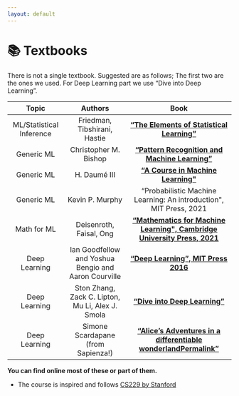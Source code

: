 ```yaml
---
layout: default
---
```


# 📚 Textbooks 

There is not a single textbook. Suggested are as follows; The first two are the ones we used.
For Deep Learning part we use “Dive into Deep Learning”.

| Topic           | Authors       | Book |
| :-------------: |:-------------:|:-------------:|
| ML/Statistical Inference      | Friedman, Tibshirani, Hastie | **[“The Elements of Statistical Learning”](https://hastie.su.domains/ElemStatLearn/)**    |
| Generic ML      | Christopher M. Bishop | **[“Pattern Recognition and Machine Learning”](https://www.microsoft.com/en-us/research/uploads/prod/2006/01/Bishop-Pattern-Recognition-and-Machine-Learning-2006.pdf)**  |
| Generic ML      | H. Daumé III  | **[“A Course in Machine Learning"](http://ciml.info/)**     |
| Generic ML      | Kevin P. Murphy |  “Probabilistic Machine Learning: An introduction", MIT Press, 2021     |
| Math for ML      | Deisenroth, Faisal, Ong |  **[“Mathematics for Machine Learning", Cambridge University Press, 2021](https://mml-book.github.io/)**     |
| Deep Learning   | Ian Goodfellow and Yoshua Bengio and Aaron Courville | **[“Deep Learning”, MIT Press 2016](https://deeplearningbook.org/)**   |
| Deep Learning   | Ston Zhang, Zack C. Lipton,  Mu Li, Alex J. Smola | **[“Dive into Deep Learning”](https://d2l.ai/)**  |
| Deep Learning   | Simone Scardapane (from Sapienza!) | **[“Alice’s Adventures in a differentiable wonderlandPermalink”](https://www.sscardapane.it/alice-book/)**  |

**You can find online most of these or part of them.**
- The course is inspired and follows [CS229 by Stanford](http://cs229.stanford.edu/syllabus-summer2020.html) 
